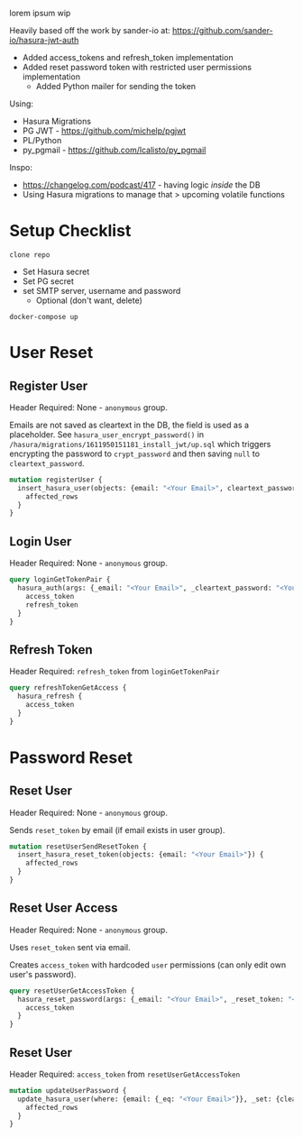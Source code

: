 
lorem ipsum wip

Heavily based off the work by sander-io at: https://github.com/sander-io/hasura-jwt-auth

- Added access_tokens and refresh_token implementation
- Added reset password token with restricted user permissions implementation
  - Added Python mailer for sending the token

Using:
- Hasura Migrations
- PG JWT - https://github.com/michelp/pgjwt
- PL/Python
- py_pgmail - https://github.com/lcalisto/py_pgmail

Inspo:
- https://changelog.com/podcast/417 - having logic *inside* the DB
- Using Hasura migrations to manage that > upcoming volatile functions

# Setup Checklist
```
clone repo
```

- Set Hasura secret
- Set PG secret
- set SMTP server, username and password
  - Optional (don't want, delete)

```
docker-compose up
```

# User Reset

## Register User
Header Required: None - `anonymous` group.

Emails are not saved as cleartext in the DB, the field is used as a placeholder. See `hasura_user_encrypt_password()` in `/hasura/migrations/1611950151181_install_jwt/up.sql` which triggers encrypting the password to `crypt_password` and then saving `null` to `cleartext_password`.

```graphql
mutation registerUser {
  insert_hasura_user(objects: {email: "<Your Email>", cleartext_password: "<Your Password>"}) {
    affected_rows
  }
}
```

## Login User
Header Required: None - `anonymous` group.
```graphql
query loginGetTokenPair {
  hasura_auth(args: {_email: "<Your Email>", _cleartext_password: "<Your Password>"}) {
    access_token
    refresh_token
  }
}
```

## Refresh Token
Header Required: `refresh_token` from `loginGetTokenPair`
```graphql
query refreshTokenGetAccess {
  hasura_refresh {
    access_token
  }
}
```

# Password Reset

## Reset User
Header Required: None - `anonymous` group.

Sends `reset_token` by email (if email exists in user group).

```graphql
mutation resetUserSendResetToken {
  insert_hasura_reset_token(objects: {email: "<Your Email>"}) {
    affected_rows
  }
}
```

## Reset User Access
Header Required: None - `anonymous` group.

Uses `reset_token` sent via email.

Creates `access_token` with hardcoded `user` permissions (can only edit own user's password).

```graphql
query resetUserGetAccessToken {
  hasura_reset_password(args: {_email: "<Your Email>", _reset_token: "<reset_token from above>"}) {
    access_token
  }
}
```

## Reset User
Header Required: `access_token` from `resetUserGetAccessToken`
```graphql
mutation updateUserPassword {
  update_hasura_user(where: {email: {_eq: "<Your Email>"}}, _set: {cleartext_password: "<New Password>"}) {
    affected_rows
  }
}
```